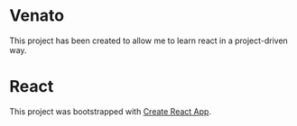 # Venato

This project has been created to allow me to learn react in a project-driven way. 

# React

This project was bootstrapped with [Create React App](https://github.com/facebook/create-react-app).
